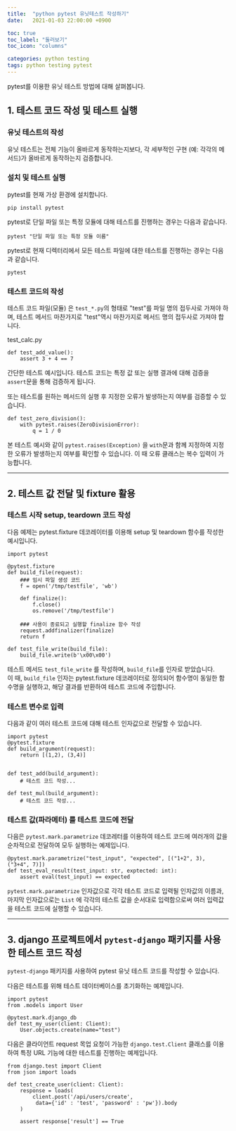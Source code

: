 ```yaml
---
title:  "python pytest 유닛테스트 작성하기"
date:   2021-01-03 22:00:00 +0900

toc: true
toc_label: "둘러보기"
toc_icon: "columns"

categories: python testing
tags: python testing pytest
---
```


pytest를 이용한 유닛 테스트 방법에 대해 살펴봅니다.

## 1. 테스트 코드 작성 및 테스트 실행

### 유닛 테스트의 작성

유닛 테스트는 전체 기능이 올바르게 동작하는지보다, 각 세부적인 구현 (예: 각각의 메서드)가 올바르게 동작하는지 검증합니다.

### 설치 및 테스트 실행

pytest를 현재 가상 환경에 설치합니다.
```
pip install pytest
```

pytest로 단일 파일 또는 특정 모듈에 대해 테스트를 진행하는 경우는 다음과 같습니다.
```
pytest "단일 파일 또는 특정 모듈 이름"
```

pytest로 현재 디렉터리에서 모든 테스트 파일에 대한 테스트를 진행하는 경우는 다음과 같습니다.
```
pytest
```

### 테스트 코드의 작성

테스트 코드 파일(모듈) 은 `test_*.py`의 형태로 "test"를 파일 명의 접두사로 가져야 하며, 테스트 메서드 마찬가지로 "test"역시 마찬가지로 메서드 명의 접두사로 가져야 합니다.

test_calc.py
```
def test_add_value():
	assert 3 + 4 == 7
```

간단한 테스트 예시입니다. 테스트 코드는 특정 값 또는 실행 결과에 대해 검증을 `assert`문을 통해 검증하게 됩니다.

또는 테스트를 원하는 메서드의 실행 후 지정한 오류가 발생하는지 여부를 검증할 수 있습니다.

```
def test_zero_division():
	with pytest.raises(ZeroDivisionError):
		q = 1 / 0
```

본 테스트 예시와 같이 `pytest.raises(Exception)` 을 `with`문과 함께 지정하여 지정한 오류가 발생하는지 여부를 확인할 수 있습니다. 이 때 오류 클래스는 복수 입력이 가능합니다.

---

## 2. 테스트 값 전달 및 fixture 활용

### 테스트 시작 setup, teardown 코드 작성

다음 예제는 pytest.fixture 데코레이터를 이용해 setup 및 teardown 함수를 작성한 예시입니다. 

```
import pytest

@pytest.fixture
def build_file(request):
	### 임시 파일 생성 코드
	f = open('/tmp/testfile', 'wb')

	def finalize():
		f.close()
		os.remove('/tmp/testfile')	

	### 사용이 종료되고 실행할 finalize 함수 작성
	request.addfinalizer(finalize)
	return f

def test_file_write(build_file):
	build_file.write(b'\x00\x00')
```

테스트 메서드 `test_file_write` 를 작성하며, `build_file`를 인자로 받았습니다.  
이 때, `build_file` 인자는 pytest.fixture 데코레이터로 정의되어 함수명이 동일한 함수명을 실행하고, 해당 결과를 반환하여 테스트 코드에 주입합니다.

### 테스트 변수로 입력

다음과 같이 여러 테스트 코드에 대해 테스트 인자값으로 전달할 수 있습니다.

```
import pytest
@pytest.fixture
def build_argument(request):
	return [(1,2), (3,4)]


def test_add(build_argument):
	# 테스트 코드 작성...

def test_mul(build_argument):
	# 테스트 코드 작성...
```

### 테스트 값(파라메터) 를 테스트 코드에 전달

다음은 `pytest.mark.parametrize` 데코레터를 이용하여 테스트 코드에 여러개의 값을 순차적으로 전달하여 모두 실행하는 예제입니다.

```
@pytest.mark.parametrize("test_input", "expected", [("1+2", 3), ("3+4", 7)])
def test_eval_result(test_input: str, exptected: int):
	assert eval(test_input) == expected
```

`pytest.mark.parametrize` 인자값으로 각각 테스트 코드로 입력될 인자값의 이름과,  
마지막 인자값으로는 `List` 에 각각의 테스트 값을 순서대로 입력함으로써 여러 입력값을 테스트 코드에 실행할 수 있습니다.


-----

## 3. django 프로젝트에서 `pytest-django` 패키지를 사용한 테스트 코드 작성

`pytest-django` 패키지를 사용하여 pytest 유닛 테스트 코드를 작성할 수 있습니다.

다음은 테스트를 위해 테스트 데이터베이스를 초기화하는 예제입니다.

```
import pytest
from .models import User

@pytest.mark.django_db
def test_my_user(client: Client):
	User.objects.create(name="test")
```

다음은 클라이언트 request 목업 요청이 가능한 `django.test.Client` 클래스를 이용하여 특정 URL 기능에 대한 테스트를 진행하는 예제입니다.

```
from django.test import Client
from json import loads

def test_create_user(client: Client):
	response = loads(
		client.post('/api/users/create',
		 data={'id' : 'test', 'password' : 'pw'}).body
	)

	assert response['result'] == True
```